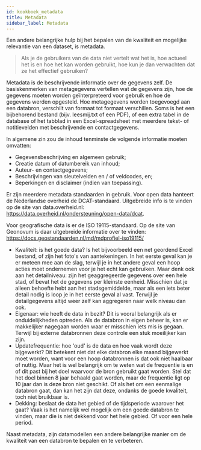 ```yaml
---
id: kookboek_metadata
title: Metadata
sidebar_label: Metadata
---
```


Een andere belangrijke hulp bij het bepalen van de kwaliteit en mogelijke relevantie van een dataset, is metadata. 

> Als je de gebruikers van de data niet vertelt wat het is, hoe actueel het is en hoe het kan worden gebruikt, hoe kun je dan verwachten dat ze het effectief gebruiken?

Metadata is de beschrijvende informatie over de gegevens zelf. De basiskenmerken van metagegevens vertellen wat de gegevens zijn, hoe de gegevens moeten worden geïnterpreteerd voor gebruik en hoe de gegevens werden opgesteld. Hoe metagegevens worden toegevoegd aan een databron, verschilt van formaat tot formaat verschillen. Soms is het een bijbehorend bestand (bijv. leesmij.txt of een PDF), of een extra tabel in de database of het tabblad in een Excel-spreadsheet met meerdere tekst- of notitievelden met beschrijvende en contactgegevens. 

In algemene zin zou de inhoud tenminste de volgende informatie moeten omvatten:

- Gegevensbeschrijving en algemeen gebruik;
- Creatie datum of datumbereik van inhoud;
- Auteur- en contactgegevens;
- Beschrijvingen van sleutelvelden en / of veldcodes, en;
- Beperkingen en disclaimer (indien van toepassing).

Er zijn meerdere metadata standaarden in gebruik. Voor open data hanteert de Nederlandse overheid de DCAT-standaard. Uitgebreide info is te vinden op de site van data.overheid.nl: https://data.overheid.nl/ondersteuning/open-data/dcat.

Voor geografische data is er de ISO 19115-standaard. Op de site van Geonovum is daar uitgebreide informatie over te vinden: https://docs.geostandaarden.nl/md/mdprofiel-iso19115/

* Kwaliteit: is het goede data? Is het bijvoorbeeld een net geordend Excel bestand, of zijn het foto's van aantekeningen. In het eerste geval kan je er meteen mee aan de slag, terwijl je in het andere geval een hoop acties moet ondernemen voor je het echt kan gebruiken. Maar denk ook aan het detailniveau: zijn het geaggregeerde gegevens over een hele stad, of bevat het de gegevens per kleinste eenheid. Misschien dat je alleen behoefte hebt aan het stadsgemiddelde, maar als een iets beter detail nodig is loop je in het eerste geval al vast. Terwijl je detailgegevens altijd weer zelf kan aggregeren naar welk niveau dan ook. 
* Eigenaar: wie heeft de data in bezit? Dit is vooral belangrijk als er onduidelijkheden optreden. Als de databron in eigen beheer is, kan er makkelijker nagegaan worden waar er misschien iets mis is gegaan. Terwijl bij externe databronnen deze controle een stuk moeilijker kan zijn.
* Updatefrequentie: hoe 'oud' is de data en hoe vaak wordt deze bijgewerkt? Dit betekent niet dat elke databron elke maand bijgewerkt moet worden, want voor een hoop databronnen is dat ook niet haalbaar of nuttig. Maar het is wel belangrijk om te weten wat de frequentie is en of dit past bij het doel waarvoor de bron gebruikt gaat worden. Stel dat het doel binnen 8 jaar behaald gaat worden, maar de frequentie ligt op 10 jaar dan is deze bron niet geschikt. Of als het om een eenmalige databron gaat, dan kan het zijn dat deze, ondanks de goede kwaliteit, toch niet bruikbaar is.
* Dekking: beslaat de data het gebied of de tijdsperiode waarover het gaat? Vaak is het namelijk wel mogelijk om een goede databron te vinden, maar die is niet dekkend voor het hele gebied. Of voor een hele period.

Naast metadata, zijn datamodellen een andere belangrijke manier om de kwaliteit van een databron te bepalen en te verbeteren.